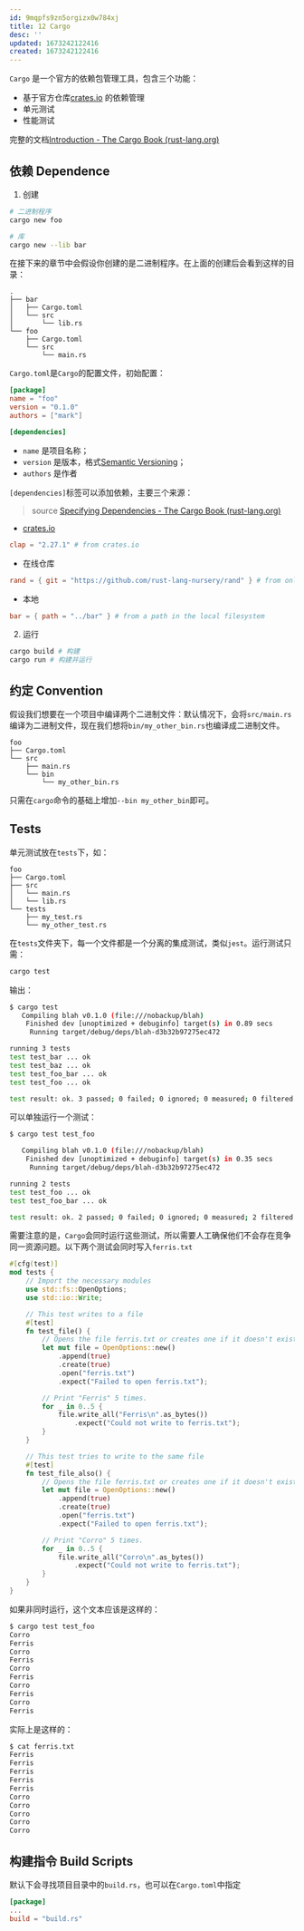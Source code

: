 ```yaml
---
id: 9mqpfs9zn5orgizx0w784xj
title: 12 Cargo
desc: ''
updated: 1673242122416
created: 1673242122416
---
```


`Cargo` 是一个官方的依赖包管理工具，包含三个功能：

- 基于官方仓库[crates.io](https://crates.io/) 的依赖管理
- 单元测试
- 性能测试

完整的文档[Introduction - The Cargo Book (rust-lang.org)](https://doc.rust-lang.org/cargo/)


## 依赖 Dependence

1. 创建

```bash
# 二进制程序
cargo new foo

# 库
cargo new --lib bar
```

在接下来的章节中会假设你创建的是二进制程序。在上面的创建后会看到这样的目录：

```
.
├── bar
│   ├── Cargo.toml
│   └── src
│       └── lib.rs
└── foo
    ├── Cargo.toml
    └── src
        └── main.rs
```

`Cargo.toml`是`Cargo`的配置文件，初始配置：

```toml
[package]
name = "foo"
version = "0.1.0"
authors = ["mark"]

[dependencies]
```

- `name` 是项目名称；
- `version` 是版本，格式[Semantic Versioning](http://semver.org/)；
- `authors` 是作者

`[dependencies]`标签可以添加依赖，主要三个来源：

> source [Specifying Dependencies - The Cargo Book (rust-lang.org)](https://doc.rust-lang.org/cargo/reference/specifying-dependencies.html)

- [crates.io](crates.io) 
```toml
clap = "2.27.1" # from crates.io
```

- 在线仓库 
```toml
rand = { git = "https://github.com/rust-lang-nursery/rand" } # from online repo
```

- 本地
```toml
bar = { path = "../bar" } # from a path in the local filesystem
```

2. 运行

```bash
cargo build # 构建
cargo run # 构建并运行
```



## 约定 Convention

假设我们想要在一个项目中编译两个二进制文件：默认情况下，会将`src/main.rs`编译为二进制文件，现在我们想将`bin/my_other_bin.rs`也编译成二进制文件。

```
foo
├── Cargo.toml
└── src
    ├── main.rs
    └── bin
        └── my_other_bin.rs
```

只需在`cargo`命令的基础上增加`--bin my_other_bin`即可。

## Tests

单元测试放在`tests`下，如：

```
foo
├── Cargo.toml
├── src
│   └── main.rs
│   └── lib.rs
└── tests
    ├── my_test.rs
    └── my_other_test.rs
```

在`tests`文件夹下，每一个文件都是一个分离的集成测试，类似`jest`。运行测试只需：

```bash
cargo test
```

输出：

```bash
$ cargo test
   Compiling blah v0.1.0 (file:///nobackup/blah)
    Finished dev [unoptimized + debuginfo] target(s) in 0.89 secs
     Running target/debug/deps/blah-d3b32b97275ec472

running 3 tests
test test_bar ... ok
test test_baz ... ok
test test_foo_bar ... ok
test test_foo ... ok

test result: ok. 3 passed; 0 failed; 0 ignored; 0 measured; 0 filtered out
```

可以单独运行一个测试：

```bash
$ cargo test test_foo

   Compiling blah v0.1.0 (file:///nobackup/blah)
    Finished dev [unoptimized + debuginfo] target(s) in 0.35 secs
     Running target/debug/deps/blah-d3b32b97275ec472

running 2 tests
test test_foo ... ok
test test_foo_bar ... ok

test result: ok. 2 passed; 0 failed; 0 ignored; 0 measured; 2 filtered out
```

需要注意的是，`Cargo`会同时运行这些测试，所以需要人工确保他们不会存在竞争同一资源问题。以下两个测试会同时写入`ferris.txt`

```rust
#[cfg(test)]
mod tests {
    // Import the necessary modules
    use std::fs::OpenOptions;
    use std::io::Write;

    // This test writes to a file
    #[test]
    fn test_file() {
        // Opens the file ferris.txt or creates one if it doesn't exist.
        let mut file = OpenOptions::new()
            .append(true)
            .create(true)
            .open("ferris.txt")
            .expect("Failed to open ferris.txt");

        // Print "Ferris" 5 times.
        for _ in 0..5 {
            file.write_all("Ferris\n".as_bytes())
                .expect("Could not write to ferris.txt");
        }
    }

    // This test tries to write to the same file
    #[test]
    fn test_file_also() {
        // Opens the file ferris.txt or creates one if it doesn't exist.
        let mut file = OpenOptions::new()
            .append(true)
            .create(true)
            .open("ferris.txt")
            .expect("Failed to open ferris.txt");

        // Print "Corro" 5 times.
        for _ in 0..5 {
            file.write_all("Corro\n".as_bytes())
                .expect("Could not write to ferris.txt");
        }
    }
}
```

如果非同时运行，这个文本应该是这样的：

```bash
$ cargo test test_foo
Corro
Ferris
Corro
Ferris
Corro
Ferris
Corro
Ferris
Corro
Ferris

```

实际上是这样的：

```bash
$ cat ferris.txt
Ferris
Ferris
Ferris
Ferris
Ferris
Corro
Corro
Corro
Corro
Corro
```



## 构建指令 Build Scripts

默认下会寻找项目目录中的`build.rs`，也可以在`Cargo.toml`中指定

```toml
[package]
...
build = "build.rs"
```

